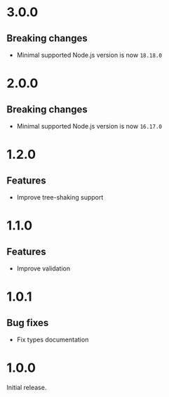 # 3.0.0

## Breaking changes

- Minimal supported Node.js version is now `18.18.0`

# 2.0.0

## Breaking changes

- Minimal supported Node.js version is now `16.17.0`

# 1.2.0

## Features

- Improve tree-shaking support

# 1.1.0

## Features

- Improve validation

# 1.0.1

## Bug fixes

- Fix types documentation

# 1.0.0

Initial release.
